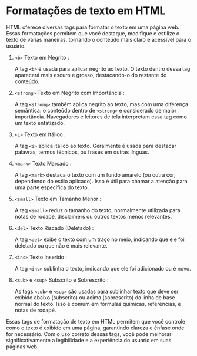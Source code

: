 # Formatações de texto em HTML

HTML oferece diversas tags para formatar o texto em uma página web. Essas formatações permitem que você destaque, modifique e estilize o texto de várias maneiras, tornando o conteúdo mais claro e acessível para o usuário.

1. `<b>` Texto em Negrito : 
    
    A tag `<b>` é usada para aplicar negrito ao texto. O texto dentro dessa tag aparecerá mais escuro e grosso, destacando-o do restante do conteúdo.

2. `<strong>` Texto em Negrito com Importância : 

    A tag `<strong>` também aplica negrito ao texto, mas com uma diferença semântica: o conteúdo dentro de `<strong>` é considerado de maior importância. Navegadores e leitores de tela interpretam essa tag como um texto enfatizado.

3. `<i>` Texto em Itálico : 

    A tag `<i>` aplica itálico ao texto. Geralmente é usada para destacar palavras, termos técnicos, ou frases em outras línguas.

4. `<mark>` Texto Marcado : 

    A tag `<mark>` destaca o texto com um fundo amarelo (ou outra cor, dependendo do estilo aplicado). Isso é útil para chamar a atenção para uma parte específica do texto.

5. `<small>` Texto em Tamanho Menor : 

    A tag `<small>` reduz o tamanho do texto, normalmente utilizada para notas de rodapé, disclaimers ou outros textos menos relevantes.

6. `<del>` Texto Riscado (Deletado) : 

    A tag `<del>` exibe o texto com um traço no meio, indicando que ele foi deletado ou que não é mais relevante.

7. `<ins>` Texto Inserido : 

    A tag `<ins>` sublinha o texto, indicando que ele foi adicionado ou é novo.

8. `<sub>` e `<sup>` Subscrito e Sobrescrito : 

    As tags `<sub>` e `<sup>` são usadas para sublinhar texto que deve ser exibido abaixo (subscrito) ou acima (sobrescrito) da linha de base normal do texto. Isso é comum em fórmulas químicas, referências, e notas de rodapé.

Essas tags de formatação de texto em HTML permitem que você controle como o texto é exibido em uma página, garantindo clareza e ênfase onde for necessário. Com o uso correto dessas tags, você pode melhorar significativamente a legibilidade e a experiência do usuário em suas páginas web.